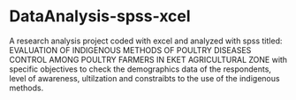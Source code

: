 # DataAnalysis-spss-xcel
A research analysis project coded with excel and analyzed with spss 
titled: EVALUATION OF INDIGENOUS METHODS OF POULTRY DISEASES CONTROL AMONG POULTRY FARMERS IN EKET AGRICULTURAL ZONE with specific objectives to check the demographics data of the respondents, level of awareness, ultilzation and constraibts to the use of the indigenous methods.
